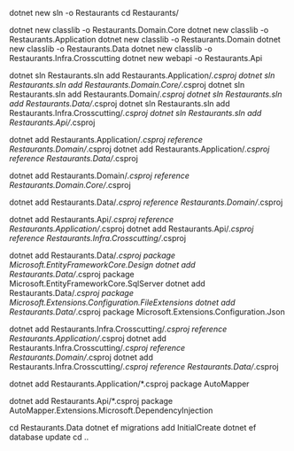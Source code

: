 dotnet new sln -o Restaurants
cd Restaurants/

dotnet new classlib -o Restaurants.Domain.Core
dotnet new classlib -o Restaurants.Application
dotnet new classlib -o Restaurants.Domain
dotnet new classlib -o Restaurants.Data
dotnet new classlib -o Restaurants.Infra.Crosscutting
dotnet new webapi -o Restaurants.Api
 
dotnet sln Restaurants.sln add Restaurants.Application/*.csproj
dotnet sln Restaurants.sln add Restaurants.Domain.Core/*.csproj
dotnet sln Restaurants.sln add Restaurants.Domain/*.csproj
dotnet sln Restaurants.sln add Restaurants.Data/*.csproj
dotnet sln Restaurants.sln add Restaurants.Infra.Crosscutting/*.csproj
dotnet sln Restaurants.sln add Restaurants.Api/*.csproj


dotnet add Restaurants.Application/*.csproj reference Restaurants.Domain/*.csproj
dotnet add Restaurants.Application/*.csproj reference Restaurants.Data/*.csproj

dotnet add Restaurants.Domain/*.csproj reference Restaurants.Domain.Core/*.csproj

dotnet add Restaurants.Data/*.csproj reference Restaurants.Domain/*.csproj

dotnet add Restaurants.Api/*.csproj reference Restaurants.Application/*.csproj
dotnet add Restaurants.Api/*.csproj reference Restaurants.Infra.Crosscutting/*.csproj

dotnet add Restaurants.Data/*.csproj package Microsoft.EntityFrameworkCore.Design
dotnet add Restaurants.Data/*.csproj package Microsoft.EntityFrameworkCore.SqlServer
dotnet add Restaurants.Data/*.csproj package Microsoft.Extensions.Configuration.FileExtensions
dotnet add Restaurants.Data/*.csproj package Microsoft.Extensions.Configuration.Json

dotnet add Restaurants.Infra.Crosscutting/*.csproj reference Restaurants.Application/*.csproj
dotnet add Restaurants.Infra.Crosscutting/*.csproj reference Restaurants.Domain/*.csproj
dotnet add Restaurants.Infra.Crosscutting/*.csproj reference Restaurants.Data/*.csproj

dotnet add Restaurants.Application/*.csproj package AutoMapper

dotnet add Restaurants.Api/*.csproj package AutoMapper.Extensions.Microsoft.DependencyInjection

cd Restaurants.Data
dotnet ef migrations add InitialCreate
dotnet ef database update
cd ..

